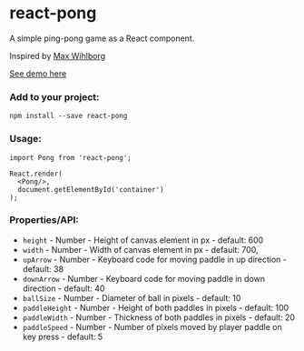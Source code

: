 # react-pong
A simple ping-pong game as a React component.

Inspired by [Max Wihlborg](https://github.com/maxwihlborg/youtube-tutorials)

[See demo here](http://ohall.github.io/react-pong)


### Add to your project:
```
npm install --save react-pong
```

### Usage:
```
import Pong from 'react-pong';

React.render(
  <Pong/>,
  document.getElementById('container')
);
```
### Properties/API:

- `height` - Number - Height of canvas element in px - default: 600
- `width` - Number - Width of canvas element in px - default: 700,
- `upArrow` - Number - Keyboard code for moving paddle in up direction - default: 38
- `downArrow` - Number - Keyboard code for moving paddle in down direction - default: 40
- `ballSize` - Number - Diameter of ball in pixels - default: 10
- `paddleHeight` - Number - Height of both paddles in pixels - default: 100
- `paddleWidth` - Number - Thickness of both paddles in pixels - default: 20
- `paddleSpeed` - Number - Number of pixels moved by player paddle on key press - default: 5
